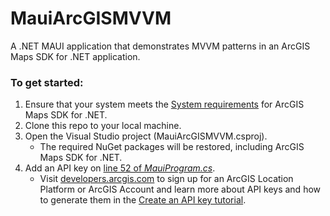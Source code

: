 # MauiArcGISMVVM

A .NET MAUI application that demonstrates MVVM patterns in an ArcGIS Maps SDK for .NET application.

### To get started:
1. Ensure that your system meets the [System requirements](https://developers.arcgis.com/net/reference/system-requirements/) for ArcGIS Maps SDK for .NET.
1. Clone this repo to your local machine.
1. Open the Visual Studio project (MauiArcGISMVVM.csproj).
    - The required NuGet packages will be restored, including ArcGIS Maps SDK for .NET.
1. Add an API key on [line 52 of _MauiProgram.cs_](https://github.com/duffh/arcgis-mvvm-repo/blob/main/MauiProgram.cs#L52).
    - Visit [developers.arcgis.com](https://developers.arcgis.com/documentation/mapping-and-location-services/get-started/) to sign up for an ArcGIS Location Platform or ArcGIS Account and learn more about API keys and how to generate them in the [Create an API key tutorial](https://developers.arcgis.com/documentation/security-and-authentication/api-key-authentication/tutorials/create-an-api-key/).

